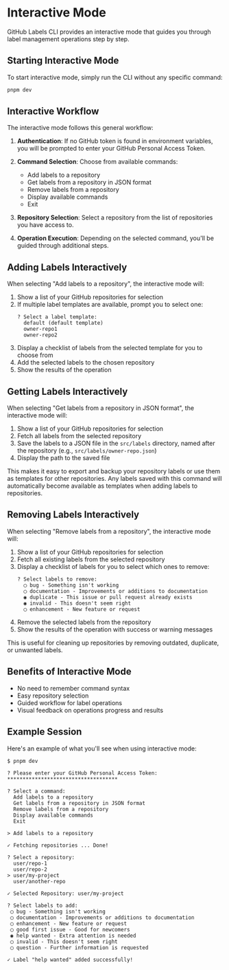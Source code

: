 # Interactive Mode

GitHub Labels CLI provides an interactive mode that guides you through label management operations step by step.

## Starting Interactive Mode

To start interactive mode, simply run the CLI without any specific command:

```bash
pnpm dev
```

## Interactive Workflow

The interactive mode follows this general workflow:

1. **Authentication**: If no GitHub token is found in environment variables, you will be prompted to enter your GitHub Personal Access Token.

2. **Command Selection**: Choose from available commands:

   - Add labels to a repository
   - Get labels from a repository in JSON format
   - Remove labels from a repository
   - Display available commands
   - Exit

3. **Repository Selection**: Select a repository from the list of repositories you have access to.

4. **Operation Execution**: Depending on the selected command, you'll be guided through additional steps.

## Adding Labels Interactively

When selecting "Add labels to a repository", the interactive mode will:

1. Show a list of your GitHub repositories for selection
2. If multiple label templates are available, prompt you to select one:
   ```
   ? Select a label template:
     default (default template)
     owner-repo1
     owner-repo2
   ```
3. Display a checklist of labels from the selected template for you to choose from
4. Add the selected labels to the chosen repository
5. Show the results of the operation

## Getting Labels Interactively

When selecting "Get labels from a repository in JSON format", the interactive mode will:

1. Show a list of your GitHub repositories for selection
2. Fetch all labels from the selected repository
3. Save the labels to a JSON file in the `src/labels` directory, named after the repository (e.g., `src/labels/owner-repo.json`)
4. Display the path to the saved file

This makes it easy to export and backup your repository labels or use them as templates for other repositories. Any labels saved with this command will automatically become available as templates when adding labels to repositories.

## Removing Labels Interactively

When selecting "Remove labels from a repository", the interactive mode will:

1. Show a list of your GitHub repositories for selection
2. Fetch all existing labels from the selected repository
3. Display a checklist of labels for you to select which ones to remove:
   ```
   ? Select labels to remove:
     ◯ bug - Something isn't working
     ◯ documentation - Improvements or additions to documentation
     ◉ duplicate - This issue or pull request already exists
     ◉ invalid - This doesn't seem right
     ◯ enhancement - New feature or request
   ```
4. Remove the selected labels from the repository
5. Show the results of the operation with success or warning messages

This is useful for cleaning up repositories by removing outdated, duplicate, or unwanted labels.

## Benefits of Interactive Mode

- No need to remember command syntax
- Easy repository selection
- Guided workflow for label operations
- Visual feedback on operations progress and results

## Example Session

Here's an example of what you'll see when using interactive mode:

```
$ pnpm dev

? Please enter your GitHub Personal Access Token: ************************************

? Select a command:
  Add labels to a repository
  Get labels from a repository in JSON format
  Remove labels from a repository
  Display available commands
  Exit

> Add labels to a repository

✓ Fetching repositories ... Done!

? Select a repository:
  user/repo-1
  user/repo-2
> user/my-project
  user/another-repo

✓ Selected Repository: user/my-project

? Select labels to add:
 ◯ bug - Something isn't working
 ◯ documentation - Improvements or additions to documentation
 ◯ enhancement - New feature or request
 ◯ good first issue - Good for newcomers
 ◉ help wanted - Extra attention is needed
 ◯ invalid - This doesn't seem right
 ◯ question - Further information is requested

✓ Label "help wanted" added successfully!
```
